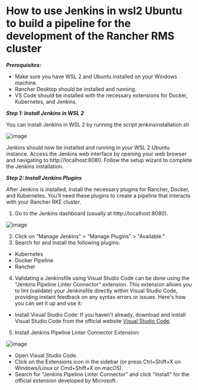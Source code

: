 
# **How to use Jenkins in wsl2 Ubuntu to build a pipeline for the development of the Rancher RMS cluster**

***Prerequisites:***

- Make sure you have WSL 2 and Ubuntu installed on your Windows machine.
- Rancher Desktop should be installed and running.
- VS Code should be installed with the necessary extensions for Docker, Kubernetes, and Jenkins.

***Step 1: Install Jenkins in WSL 2***

You can install Jenkins in WSL 2 by running the script jenkinsinstallation.sh

![image](https://github.com/lherbeng/cluster-dev/assets/72662912/1e17ddbb-2399-4cbd-b140-781a195b093b)


Jenkins should now be installed and running in your WSL 2 Ubuntu instance. Access the Jenkins web interface by opening your web browser and navigating to http://localhost:8080. Follow the setup wizard to complete the Jenkins installation.

***Step 2: Install Jenkins Plugins***

After Jenkins is installed, install the necessary plugins for Rancher, Docker, and Kubernetes. You'll need these plugins to create a pipeline that interacts with your Rancher RKE cluster.

1. Go to the Jenkins dashboard (usually at http://localhost:8080).

![image](https://github.com/lherbeng/cluster-dev/assets/72662912/a62e095c-d6da-4081-a1cd-5b52d5c06d05)

2. Click on "Manage Jenkins" > "Manage Plugins" > "Available."
3. Search for and install the following plugins:
   
- Kubernetes
- Docker Pipeline
- Rancher

4. Validating a Jenkinsfile using Visual Studio Code can be done using the "Jenkins Pipeline Linter Connector" extension. This extension allows you to lint (validate) your Jenkinsfile directly within Visual Studio Code, providing instant feedback on any syntax errors or issues. Here's how you can set it up and use it:

- Install Visual Studio Code: If you haven't already, download and install Visual Studio Code from the official website [Visual Studio Code](https://code.visualstudio.com/).

5. Install Jenkins Pipeline Linter Connector Extension:

![image](https://github.com/lherbeng/cluster-dev/assets/72662912/10663d46-f179-47d3-b9b5-7640f1becbcf)


- Open Visual Studio Code.
- Click on the Extensions icon in the sidebar (or press Ctrl+Shift+X on Windows/Linux or Cmd+Shift+X on macOS).
- Search for "Jenkins Pipeline Linter Connector" and click "Install" for the official extension developed by Microsoft.
